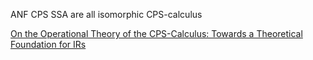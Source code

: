 
ANF CPS SSA are all isomorphic
CPS-calculus

[On the Operational Theory of the CPS-Calculus: Towards a Theoretical Foundation for IRs](https://dl.acm.org/doi/10.1145/3674630)

